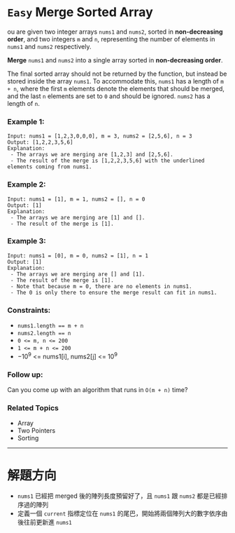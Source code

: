 # `Easy` Merge Sorted Array

ou are given two integer arrays `nums1` and `nums2`, sorted in **non-decreasing order**, and two integers `m` and `n`, representing the number of elements in `nums1` and `nums2` respectively.

**Merge** `nums1` and `nums2` into a single array sorted in **non-decreasing order**.

The final sorted array should not be returned by the function, but instead be stored inside the array `nums1`. To accommodate this, `nums1` has a length of `m + n`, where the first `m` elements denote the elements that should be merged, and the last `n` elements are set to `0` and should be ignored. `nums2` has a length of `n`.

### Example 1:

```
Input: nums1 = [1,2,3,0,0,0], m = 3, nums2 = [2,5,6], n = 3
Output: [1,2,2,3,5,6]
Explanation: 
 - The arrays we are merging are [1,2,3] and [2,5,6].
 - The result of the merge is [1,2,2,3,5,6] with the underlined elements coming from nums1.
```

### Example 2:

```
Input: nums1 = [1], m = 1, nums2 = [], n = 0
Output: [1]
Explanation: 
 - The arrays we are merging are [1] and [].
 - The result of the merge is [1].
```

### Example 3:

```
Input: nums1 = [0], m = 0, nums2 = [1], n = 1
Output: [1]
Explanation: 
 - The arrays we are merging are [] and [1].
 - The result of the merge is [1].
 - Note that because m = 0, there are no elements in nums1. 
 - The 0 is only there to ensure the merge result can fit in nums1.
```

### Constraints:

- `nums1.length == m + n`
- `nums2.length == n`
- `0 <= m, n <= 200`
- `1 <= m + n <= 200`
- $-10^9$ <= nums1[i], nums2[j] <= $10^9$
 
### Follow up: 

Can you come up with an algorithm that runs in `O(m + n)` time?

### Related Topics

- Array
- Two Pointers
- Sorting

---

# 解題方向

- `nums1` 已經把 merged 後的陣列長度預留好了，且 `nums1` 跟 `nums2` 都是已經排序過的陣列
- 定義一個 `current` 指標定位在 `nums1` 的尾巴，開始將兩個陣列大的數字依序由後往前更新進 `nums1`
